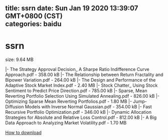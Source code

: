 
title: ssrn
date: Sun Jan 19 2020 13:39:07 GMT+0800 (CST)    
categories: baidu
---

# ssrn
size: 9.64 MB
 
 
|- The Strategy Approval Decision_ A Sharpe Ratio Indifference Curve Approach.pdf - 358.00 kB
|- The Relationship between Return Fractality and Bipower Variation.pdf - 264.00 kB
|- The Design and Performance of the Adaptive Stock Market Index.pdf - 2.40 MB
|- Stock Chatter_ Using Stock Sentiment to Predict Price Direction.pdf - 785.00 kB
|- Sparse, Mean Reverting Portfolio Selection Using Simulated Annealing.pdf - 826.00 kB
|- Optimizing Sparse Mean Reverting Portfolios.pdf - 1.80 MB
|- Jump-Diffusion Models with Inverse Normal Gaussian.pdf - 354.00 kB
|- Fast Recursive Portfolio Optimization.pdf - 346.00 kB
|- Dynamic Allocation Strategies for Absolute and Relative Loss Control.pdf - 812.00 kB
|- A Big Data Approach to Analyzing Market Volatility.pdf - 1.70 MB

[How to download](https://bpcam.bemobtrk.com/go/2ceec3aa-1ca2-46d6-b9ff-aaa5c184517c?jno=3580)